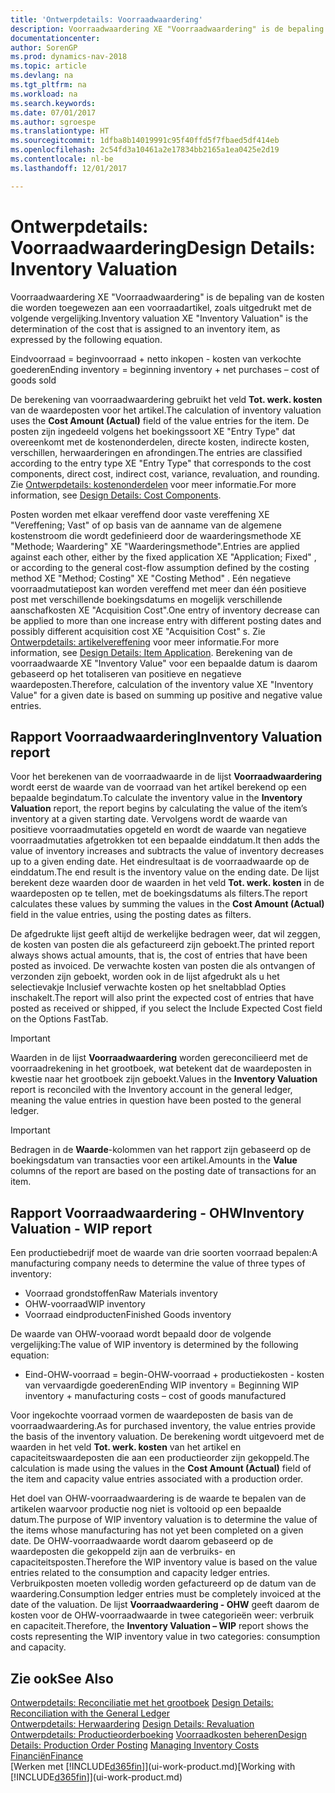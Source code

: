 ```yaml
---
title: 'Ontwerpdetails: Voorraadwaardering'
description: Voorraadwaardering XE "Voorraadwaardering" is de bepaling van de kosten die worden toegewezen aan een voorraadartikel, zoals uitgedrukt met de volgende vergelijking.
documentationcenter: 
author: SorenGP
ms.prod: dynamics-nav-2018
ms.topic: article
ms.devlang: na
ms.tgt_pltfrm: na
ms.workload: na
ms.search.keywords: 
ms.date: 07/01/2017
ms.author: sgroespe
ms.translationtype: HT
ms.sourcegitcommit: 1dfba8b14019991c95f40ffd5f7fbaed5df414eb
ms.openlocfilehash: 2c54fd3a10461a2e17834bb2165a1ea0425e2d19
ms.contentlocale: nl-be
ms.lasthandoff: 12/01/2017

---
```

# <a name="design-details-inventory-valuation"></a><span data-ttu-id="6c742-103">Ontwerpdetails: Voorraadwaardering</span><span class="sxs-lookup"><span data-stu-id="6c742-103">Design Details: Inventory Valuation</span></span>
<span data-ttu-id="6c742-104">Voorraadwaardering XE "Voorraadwaardering" is de bepaling van de kosten die worden toegewezen aan een voorraadartikel, zoals uitgedrukt met de volgende vergelijking.</span><span class="sxs-lookup"><span data-stu-id="6c742-104">Inventory valuation XE "Inventory Valuation"  is the determination of the cost that is assigned to an inventory item, as expressed by the following equation.</span></span>  

<span data-ttu-id="6c742-105">Eindvoorraad = beginvoorraad + netto inkopen - kosten van verkochte goederen</span><span class="sxs-lookup"><span data-stu-id="6c742-105">Ending inventory = beginning inventory + net purchases – cost of goods sold</span></span>  

<span data-ttu-id="6c742-106">De berekening van voorraadwaardering gebruikt het veld **Tot. werk. kosten** van de waardeposten voor het artikel.</span><span class="sxs-lookup"><span data-stu-id="6c742-106">The calculation of inventory valuation uses the **Cost Amount (Actual)** field of the value entries for the item.</span></span> <span data-ttu-id="6c742-107">De posten zijn ingedeeld volgens het boekingssoort XE "Entry Type" dat overeenkomt met de kostenonderdelen, directe kosten, indirecte kosten, verschillen, herwaarderingen en afrondingen.</span><span class="sxs-lookup"><span data-stu-id="6c742-107">The entries are classified according to the entry type XE "Entry Type"  that corresponds to the cost components, direct cost, indirect cost, variance, revaluation, and rounding.</span></span> <span data-ttu-id="6c742-108">Zie [Ontwerpdetails: kostenonderdelen](design-details-cost-components.md) voor meer informatie.</span><span class="sxs-lookup"><span data-stu-id="6c742-108">For more information, see [Design Details: Cost Components](design-details-cost-components.md).</span></span>  

<span data-ttu-id="6c742-109">Posten worden met elkaar vereffend door vaste vereffening XE "Vereffening; Vast" of op basis van de aanname van de algemene kostenstroom die wordt gedefinieerd door de waarderingsmethode XE "Methode; Waardering" XE "Waarderingsmethode".</span><span class="sxs-lookup"><span data-stu-id="6c742-109">Entries are applied against each other, either by the fixed application XE "Application; Fixed" , or according to the general cost-flow assumption defined by the costing method XE "Method; Costing"  XE "Costing Method" .</span></span> <span data-ttu-id="6c742-110">Eén negatieve voorraadmutatiepost kan worden vereffend met meer dan één positieve post met verschillende boekingsdatums en mogelijk verschillende aanschafkosten XE "Acquisition Cost".</span><span class="sxs-lookup"><span data-stu-id="6c742-110">One entry of inventory decrease can be applied to more than one increase entry with different posting dates and possibly different acquisition cost XE "Acquisition Cost" s.</span></span> <span data-ttu-id="6c742-111">Zie [Ontwerpdetails: artikelvereffening](design-details-item-application.md) voor meer informatie.</span><span class="sxs-lookup"><span data-stu-id="6c742-111">For more information, see [Design Details: Item Application](design-details-item-application.md).</span></span> <span data-ttu-id="6c742-112">Berekening van de voorraadwaarde XE "Inventory Value" voor een bepaalde datum is daarom gebaseerd op het totaliseren van positieve en negatieve waardeposten.</span><span class="sxs-lookup"><span data-stu-id="6c742-112">Therefore, calculation of the inventory value XE "Inventory Value"  for a given date is based on summing up positive and negative value entries.</span></span>  

## <a name="inventory-valuation-report"></a><span data-ttu-id="6c742-113">Rapport Voorraadwaardering</span><span class="sxs-lookup"><span data-stu-id="6c742-113">Inventory Valuation report</span></span>  
<span data-ttu-id="6c742-114">Voor het berekenen van de voorraadwaarde in de lijst **Voorraadwaardering** wordt eerst de waarde van de voorraad van het artikel berekend op een bepaalde begindatum.</span><span class="sxs-lookup"><span data-stu-id="6c742-114">To calculate the inventory value in the **Inventory Valuation** report, the report begins by calculating the value of the item’s inventory at a given starting date.</span></span> <span data-ttu-id="6c742-115">Vervolgens wordt de waarde van positieve voorraadmutaties opgeteld en wordt de waarde van negatieve voorraadmutaties afgetrokken tot een bepaalde einddatum.</span><span class="sxs-lookup"><span data-stu-id="6c742-115">It then adds the value of inventory increases and subtracts the value of inventory decreases up to a given ending date.</span></span> <span data-ttu-id="6c742-116">Het eindresultaat is de voorraadwaarde op de einddatum.</span><span class="sxs-lookup"><span data-stu-id="6c742-116">The end result is the inventory value on the ending date.</span></span> <span data-ttu-id="6c742-117">De lijst berekent deze waarden door de waarden in het veld **Tot. werk. kosten** in de waardeposten op te tellen, met de boekingsdatums als filters.</span><span class="sxs-lookup"><span data-stu-id="6c742-117">The report calculates these values by summing the values in the **Cost Amount (Actual)** field in the value entries, using the posting dates as filters.</span></span>  

<span data-ttu-id="6c742-118">De afgedrukte lijst geeft altijd de werkelijke bedragen weer, dat wil zeggen, de kosten van posten die als gefactureerd zijn geboekt.</span><span class="sxs-lookup"><span data-stu-id="6c742-118">The printed report always shows actual amounts, that is, the cost of entries that have been posted as invoiced.</span></span> <span data-ttu-id="6c742-119">De verwachte kosten van posten die als ontvangen of verzonden zijn geboekt, worden ook in de lijst afgedrukt als u het selectievakje Inclusief verwachte kosten op het sneltabblad Opties inschakelt.</span><span class="sxs-lookup"><span data-stu-id="6c742-119">The report will also print the expected cost of entries that have posted as received or shipped, if you select the Include Expected Cost field on the Options FastTab.</span></span>  

> [!IMPORTANT]  
>  <span data-ttu-id="6c742-120">Waarden in de lijst **Voorraadwaardering** worden gereconcilieerd met de voorraadrekening in het grootboek, wat betekent dat de waardeposten in kwestie naar het grootboek zijn geboekt.</span><span class="sxs-lookup"><span data-stu-id="6c742-120">Values in the **Inventory Valuation** report is reconciled with the Inventory account in the general ledger, meaning the value entries in question have been posted to the general ledger.</span></span>  

> [!IMPORTANT]  
>  <span data-ttu-id="6c742-121">Bedragen in de **Waarde**-kolommen van het rapport zijn gebaseerd op de boekingsdatum van transacties voor een artikel.</span><span class="sxs-lookup"><span data-stu-id="6c742-121">Amounts in the **Value** columns of the report are based on the posting date of transactions for an item.</span></span>  

## <a name="inventory-valuation---wip-report"></a><span data-ttu-id="6c742-122">Rapport Voorraadwaardering - OHW</span><span class="sxs-lookup"><span data-stu-id="6c742-122">Inventory Valuation - WIP report</span></span>  
<span data-ttu-id="6c742-123">Een productiebedrijf moet de waarde van drie soorten voorraad bepalen:</span><span class="sxs-lookup"><span data-stu-id="6c742-123">A manufacturing company needs to determine the value of three types of inventory:</span></span>  

* <span data-ttu-id="6c742-124">Voorraad grondstoffen</span><span class="sxs-lookup"><span data-stu-id="6c742-124">Raw Materials inventory</span></span>  
* <span data-ttu-id="6c742-125">OHW-voorraad</span><span class="sxs-lookup"><span data-stu-id="6c742-125">WIP inventory</span></span>  
* <span data-ttu-id="6c742-126">Voorraad eindproducten</span><span class="sxs-lookup"><span data-stu-id="6c742-126">Finished Goods inventory</span></span>  

<span data-ttu-id="6c742-127">De waarde van OHW-vooraad wordt bepaald door de volgende vergelijking:</span><span class="sxs-lookup"><span data-stu-id="6c742-127">The value of WIP inventory is determined by the following equation:</span></span>  

* <span data-ttu-id="6c742-128">Eind-OHW-voorraad = begin-OHW-voorraad + productiekosten - kosten van vervaardigde goederen</span><span class="sxs-lookup"><span data-stu-id="6c742-128">Ending WIP inventory = Beginning WIP inventory + manufacturing costs – cost of goods manufactured</span></span>  

<span data-ttu-id="6c742-129">Voor ingekochte voorraad vormen de waardeposten de basis van de voorraadwaardering.</span><span class="sxs-lookup"><span data-stu-id="6c742-129">As for purchased inventory, the value entries provide the basis of the inventory valuation.</span></span> <span data-ttu-id="6c742-130">De berekening wordt uitgevoerd met de waarden in het veld **Tot. werk. kosten** van het artikel en capaciteitswaardeposten die aan een productieorder zijn gekoppeld.</span><span class="sxs-lookup"><span data-stu-id="6c742-130">The calculation is made using the values in the **Cost Amount (Actual)** field of the item and capacity value entries associated with a production order.</span></span>  

<span data-ttu-id="6c742-131">Het doel van OHW-voorraadwaardering is de waarde te bepalen van de artikelen waarvoor productie nog niet is voltooid op een bepaalde datum.</span><span class="sxs-lookup"><span data-stu-id="6c742-131">The purpose of WIP inventory valuation is to determine the value of the items whose manufacturing has not yet been completed on a given date.</span></span> <span data-ttu-id="6c742-132">De OHW-voorraadwaarde wordt daarom gebaseerd op de waardeposten die gekoppeld zijn aan de verbruiks- en capaciteitsposten.</span><span class="sxs-lookup"><span data-stu-id="6c742-132">Therefore the WIP inventory value is based on the value entries related to the consumption and capacity ledger entries.</span></span> <span data-ttu-id="6c742-133">Verbruikposten moeten volledig worden gefactureerd op de datum van de waardering.</span><span class="sxs-lookup"><span data-stu-id="6c742-133">Consumption ledger entries must be completely invoiced at the date of the valuation.</span></span> <span data-ttu-id="6c742-134">De lijst **Voorraadwaardering - OHW** geeft daarom de kosten voor de OHW-voorraadwaarde in twee categorieën weer: verbruik en capaciteit.</span><span class="sxs-lookup"><span data-stu-id="6c742-134">Therefore, the **Inventory Valuation – WIP** report shows the costs representing the WIP inventory value in two categories: consumption and capacity.</span></span>  

## <a name="see-also"></a><span data-ttu-id="6c742-135">Zie ook</span><span class="sxs-lookup"><span data-stu-id="6c742-135">See Also</span></span>  
<span data-ttu-id="6c742-136">[Ontwerpdetails: Reconciliatie met het grootboek](design-details-reconciliation-with-the-general-ledger.md) </span><span class="sxs-lookup"><span data-stu-id="6c742-136">[Design Details: Reconciliation with the General Ledger](design-details-reconciliation-with-the-general-ledger.md) </span></span>  
<span data-ttu-id="6c742-137">[Ontwerpdetails: Herwaardering](design-details-revaluation.md) </span><span class="sxs-lookup"><span data-stu-id="6c742-137">[Design Details: Revaluation](design-details-revaluation.md) </span></span>  
<span data-ttu-id="6c742-138">[Ontwerpdetails: Productieorderboeking](design-details-production-order-posting.md)
[Voorraadkosten beheren](finance-manage-inventory-costs.md)</span><span class="sxs-lookup"><span data-stu-id="6c742-138">[Design Details: Production Order Posting](design-details-production-order-posting.md)
[Managing Inventory Costs](finance-manage-inventory-costs.md)</span></span>  
[<span data-ttu-id="6c742-139">Financiën</span><span class="sxs-lookup"><span data-stu-id="6c742-139">Finance</span></span>](finance.md)  
<span data-ttu-id="6c742-140">[Werken met [!INCLUDE[d365fin](includes/d365fin_md.md)]](ui-work-product.md)</span><span class="sxs-lookup"><span data-stu-id="6c742-140">[Working with [!INCLUDE[d365fin](includes/d365fin_md.md)]](ui-work-product.md)</span></span>

